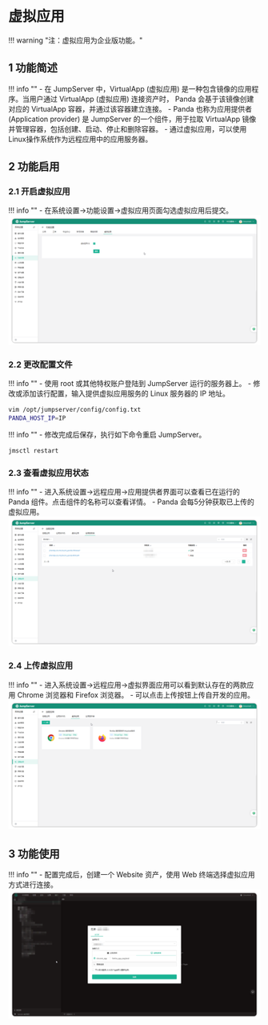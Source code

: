 # 虚拟应用
!!! warning "注：虚拟应用为企业版功能。"

## 1 功能简述
!!! info ""
    - 在 JumpServer 中，VirtualApp (虚拟应用) 是一种包含镜像的应用程序。当用户通过 VirtualApp (虚拟应用) 连接资产时， Panda 会基于该镜像创建对应的 VirtualApp 容器，并通过该容器建立连接。
    - Panda 也称为应用提供者 (Application provider) 是 JumpServer 的一个组件，用于拉取 VirtualApp 镜像并管理容器，包括创建、启动、停止和删除容器。
    - 通过虚拟应用，可以使用Linux操作系统作为远程应用中的应用服务器。


## 2 功能启用

### 2.1 开启虚拟应用
!!! info ""
    - 在系统设置→功能设置→虚拟应用页面勾选虚拟应用后提交。
![img](../../../img/v4_virtualapp1.png)


### 2.2 更改配置文件
!!! info ""
    - 使用 root 或其他特权账户登陆到 JumpServer 运行的服务器上。
    - 修改或添加该行配置，输入提供虚拟应用服务的 Linux 服务器的 IP 地址。

``` sh
vim /opt/jumpserver/config/config.txt
PANDA_HOST_IP=IP
```
!!! info ""
    - 修改完成后保存，执行如下命令重启 JumpServer。

``` sh
jmsctl restart
```

### 2.3 查看虚拟应用状态
!!! info ""
    - 进入系统设置→远程应用→应用提供者界面可以查看已在运行的 Panda 组件。点击组件的名称可以查看详情。
    - Panda 会每5分钟获取已上传的虚拟应用。
![img](../../../img/v4_virtualapp2.png)

### 2.4 上传虚拟应用
!!! info ""
    - 进入系统设置→远程应用→虚拟界面应用可以看到默认存在的两款应用 Chrome 浏览器和 Firefox 浏览器。
    - 可以点击上传按钮上传自开发的应用。
![img](../../../img/v4_virtualapp3.png)

## 3 功能使用
!!! info ""
    - 配置完成后，创建一个 Website 资产，使用 Web 终端选择虚拟应用方式进行连接。
![img](../../../img/v4_virtualapp4.png)